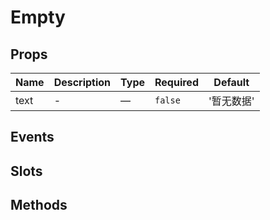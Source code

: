 # Empty

## Props

<!-- @vuese:Empty:props:start -->
|Name|Description|Type|Required|Default|
|---|---|---|---|---|
|text|-|—|`false`|'暂无数据'|
<!-- @vuese:Empty:props:end -->





## Events

<!-- @vuese:Empty:events:start -->
<!-- @vuese:Empty:events:end -->

## Slots

<!-- @vuese:Empty:slots:start -->
<!-- @vuese:Empty:slots:end -->

## Methods

<!-- @vuese:Empty:methods:start -->
<!-- @vuese:Empty:methods:end -->